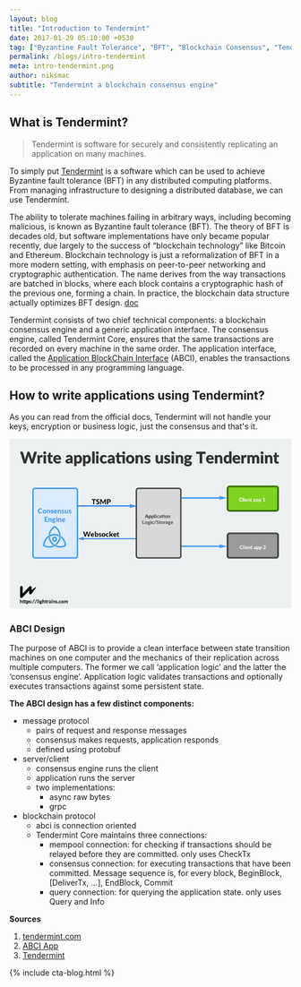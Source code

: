 ```yaml
---
layout: blog
title: "Introduction to Tendermint"
date: 2017-01-29 05:10:00 +0530
tag: ["Byzantine Fault Tolerance", "BFT", "Blockchain Consensus", "Tendermint"]
permalink: /blogs/intro-tendermint
meta: intro-tendermint.png
author: niksmac
subtitle: "Tendermint a blockchain consensus engine"
---
```



## What is Tendermint?
> Tendermint is software for securely and consistently replicating an application on many machines.

To simply put [Tendermint](https://tendermint.com) is a software which can be used to achieve Byzantine fault tolerance (BFT) in any distributed computing platforms. From managing infrastructure to designing a distributed database, we can use Tendermint.

The ability to tolerate machines failing in arbitrary ways, including becoming malicious, is known as Byzantine fault tolerance (BFT). The theory of BFT is decades old, but software implementations have only became popular recently, due largely to the success of “blockchain technology” like Bitcoin and Ethereum. Blockchain technology is just a reformalization of BFT in a more modern setting, with emphasis on peer-to-peer networking and cryptographic authentication. The name derives from the way transactions are batched in blocks, where each block contains a cryptographic hash of the previous one, forming a chain. In practice, the blockchain data structure actually optimizes BFT design. [doc](https://tendermint.com/intro)

Tendermint consists of two chief technical components: a blockchain consensus engine and a generic application interface. The consensus engine, called Tendermint Core, ensures that the same transactions are recorded on every machine in the same order. The application interface, called the [Application BlockChain Interface](https://tendermint.com/intro/abci-overview) (ABCI), enables the transactions to be processed in any programming language.

## How to write applications using Tendermint?
As you can read from the official docs, Tendermint will not handle your keys, encryption or business logic, just the consensus and that's it.

![Tendermint App Architecture](/assets/img/blog/intro-tendermint-app-structure.png)

### ABCI Design
The purpose of ABCI is to provide a clean interface between state transition machines on one computer and the mechanics of their replication across multiple computers. The former we call ‘application logic’ and the latter the ‘consensus engine’. Application logic validates transactions and optionally executes transactions against some persistent state.

**The ABCI design has a few distinct components:**

- message protocol
  - pairs of request and response messages
  - consensus makes requests, application responds
  - defined using protobuf
- server/client
  - consensus engine runs the client
  - application runs the server
  - two implementations:
    - async raw bytes
    - grpc
- blockchain protocol
  - abci is connection oriented
  - Tendermint Core maintains three connections:
    - mempool connection: for checking if transactions should be relayed before they are committed. only uses CheckTx
    - consensus connection: for executing transactions that have been committed. Message sequence is, for every block, BeginBlock, [DeliverTx, ...], EndBlock, Commit
    - query connection: for querying the application state. only uses Query and Info


**Sources**

1. [tendermint.com](https://tendermint.com)
2. [ABCI App](https://tendermint.com/intro/getting-started/first-abci)
3. [Tendermint](https://tendermint.com/intro)

{% include cta-blog.html %}
